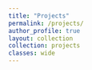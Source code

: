 ```yaml
---
title: "Projects"
permalink: /projects/
author_profile: true
layout: collection
collection: projects
classes: wide
---
```

